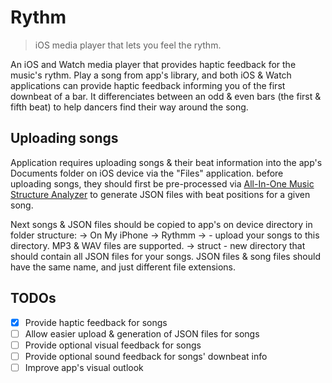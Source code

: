 # Rythm

> iOS media player that lets you feel the rythm.

An iOS and Watch media player that provides haptic feedback for the music's rythm. Play a song from app's library, and both iOS & Watch applications can provide haptic feedback informing you of the first downbeat of a bar. It differenciates between an odd & even bars (the first & fifth beat) to help dancers find their way around the song.

## Uploading songs

Application requires uploading songs & their beat information into the app's Documents folder on iOS device via the "Files" application. before uploading songs, they should first be pre-processed via [All-In-One Music Structure Analyzer](https://github.com/mir-aidj/all-in-one) to generate JSON files with beat positions for a given song.

Next songs & JSON files should be copied to app's on device directory in folder structure:
-> On My iPhone
  -> Rythmm
    -> <new directory with playlist name> - upload your songs to this directory. MP3 & WAV files are supported.
      -> struct - new directory that should contain all JSON files for your songs. JSON files & song files should have the same name, and just different file extensions.

## TODOs

- [x] Provide haptic feedback for songs
- [ ] Allow easier upload & generation of JSON files for songs
- [ ] Provide optional visual feedback for songs 
- [ ] Provide optional sound feedback for songs' downbeat info
- [ ] Improve app's visual outlook 

